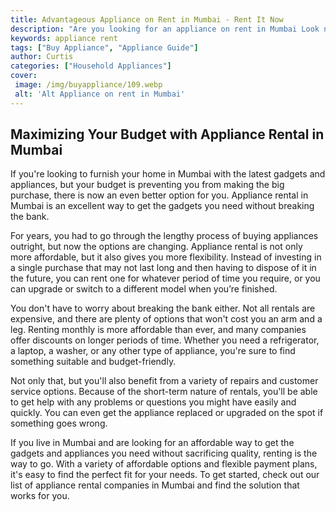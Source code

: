 ```yaml
---
title: Advantageous Appliance on Rent in Mumbai - Rent It Now
description: "Are you looking for an appliance on rent in Mumbai Look no further Rent It Now offers the most advantageous rates on rentals in the city Let us help make your life easier"
keywords: appliance rent
tags: ["Buy Appliance", "Appliance Guide"]
author: Curtis
categories: ["Household Appliances"]
cover: 
 image: /img/buyappliance/109.webp
 alt: 'Alt Appliance on rent in Mumbai'
---
```

## Maximizing Your Budget with Appliance Rental in Mumbai

If you're looking to furnish your home in Mumbai with the latest gadgets and appliances, but your budget is preventing you from making the big purchase, there is now an even better option for you. Appliance rental in Mumbai is an excellent way to get the gadgets you need without breaking the bank.

For years, you had to go through the lengthy process of buying appliances outright, but now the options are changing. Appliance rental is not only more affordable, but it also gives you more flexibility. Instead of investing in a single purchase that may not last long and then having to dispose of it in the future, you can rent one for whatever period of time you require, or you can upgrade or switch to a different model when you’re finished.

You don't have to worry about breaking the bank either. Not all rentals are expensive, and there are plenty of options that won't cost you an arm and a leg. Renting monthly is more affordable than ever, and many companies offer discounts on longer periods of time. Whether you need a refrigerator, a laptop, a washer, or any other type of appliance, you're sure to find something suitable and budget-friendly.

Not only that, but you'll also benefit from a variety of repairs and customer service options. Because of the short-term nature of rentals, you'll be able to get help with any problems or questions you might have easily and quickly. You can even get the appliance replaced or upgraded on the spot if something goes wrong.

If you live in Mumbai and are looking for an affordable way to get the gadgets and appliances you need without sacrificing quality, renting is the way to go. With a variety of affordable options and flexible payment plans, it's easy to find the perfect fit for your needs. To get started, check out our list of appliance rental companies in Mumbai and find the solution that works for you.
